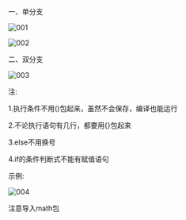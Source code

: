 一、单分支

![001](D:\Golang_Notes\Golang流程控制\001.png)

![002](D:\Golang_Notes\Golang流程控制\002.png)

二、双分支

![003](D:\Golang_Notes\Golang流程控制\003.png)

注:

1.执行条件不用()包起来，虽然不会保存，编译也能运行

2.不论执行语句有几行，都要用{}包起来

3.else不用换号

4.if的条件判断式不能有赋值语句

示例:

![004](D:\Golang_Notes\Golang流程控制\004.png)

注意导入math包